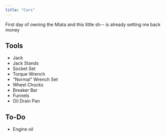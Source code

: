 ```yaml
---
title: "Cars"
---
```


First day of owning the Miata and this little sh-- is already setting me back money
## Tools

- Jack
- Jack Stands
- Socket Set
- Torque Wrench
- "Normal" Wrench Set
- Wheel Chocks
- Breaker Bar
- Funnels
- Oil Drain Pan

## To-Do

- Engine oil